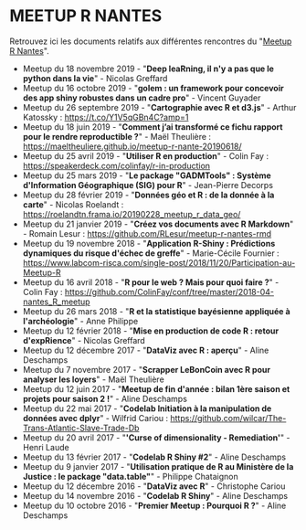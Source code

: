# MEETUP R NANTES

Retrouvez ici les documents relatifs aux différentes rencontres du "[Meetup R Nantes](http://www.meetup.com/fr-FR/Meetup-R-Nantes/)".

* Meetup du 18 novembre 2019 - "**Deep leaRning, il n'y a pas que le python dans la vie**" - Nicolas Greffard
* Meetup du 16 octobre 2019 - "**golem : un framework pour concevoir des app shiny robustes dans un cadre pro**" - Vincent Guyader
* Meetup du 26 septembre 2019 - "**Cartographie avec R et d3.js**" - Arthur Katossky : <https://t.co/Y1V5qGBn4C?amp=1>
* Meetup du 18 juin 2019 - "**Comment j’ai transformé ce fichu rapport pour le rendre reproductible ?**" - Maël Theulière : <https://maeltheuliere.github.io/meetup-r-nante-20190618/>
* Meetup du 25 avril 2019 - "**Utiliser R en production**" - Colin Fay : <https://speakerdeck.com/colinfay/r-in-production>
* Meetup du 25 mars 2019 - "**Le package "GADMTools" : Système d'Information Géographique (SIG) pour R**" - Jean-Pierre Decorps
* Meetup du 28 février 2019 - "**Données géo et R : de la donnée à la carte**" - Nicolas Roelandt : <https://roelandtn.frama.io/20190228_meetup_r_data_geo/>
* Meetup du 21 janvier 2019 - "**Créez vos documents avec R Markdown**" - Romain Lesur : <https://github.com/RLesur/meetup-r-nantes-rmd>
* Meetup du 19 novembre 2018 - "**Application R-Shiny : Prédictions dynamiques du risque d'échec de greffe**" - Marie-Cécile Fournier : <https://www.labcom-risca.com/single-post/2018/11/20/Participation-au-Meetup-R>
* Meetup du 16 avril 2018 - "**R pour le web ? Mais pour quoi faire ?**" - Colin Fay : <https://github.com/ColinFay/conf/tree/master/2018-04-nantes_R_meetup>
* Meetup du 26 mars 2018 - "**R et la statistique bayésienne appliquée à l'archéologie**" - Anne Philippe
* Meetup du 12 février 2018 - "**Mise en production de code R : retour d'expRience**" - Nicolas Greffard
* Meetup du 12 décembre 2017 - "**DataViz avec R : aperçu**" - Aline Deschamps
* Meetup du 7 novembre 2017 - "**Scrapper LeBonCoin avec R pour analyser les loyers**" - Maël Theulière
* Meetup du 12 juin 2017 - "**Meetup de fin d'année : bilan 1ère saison et projets pour saison 2 !**" - Aline Deschamps
* Meetup du 22 mai 2017 - "**Codelab Initiation à la manipulation de données avec dplyr**" - Wilfrid Cariou : <https://github.com/wilcar/The-Trans-Atlantic-Slave-Trade-Db>
* Meetup du 20 avril 2017 - "**'Curse of dimensionality - Remediation'**" - Henri Laude
* Meetup du 13 février 2017 - "**Codelab R Shiny #2**" - Aline Deschamps
* Meetup du 9 janvier 2017 - "**Utilisation pratique de R au Ministère de la Justice : le package "data.table"**" - Philippe Chataignon
* Meetup du 12 décembre 2016 - "**DataViz avec R**" - Christophe Cariou
* Meetup du 14 novembre 2016 - "**Codelab R Shiny**" - Aline Deschamps
* Meetup du 10 octobre 2016 - "**Premier Meetup : Pourquoi R ?**" - Aline Deschamps
